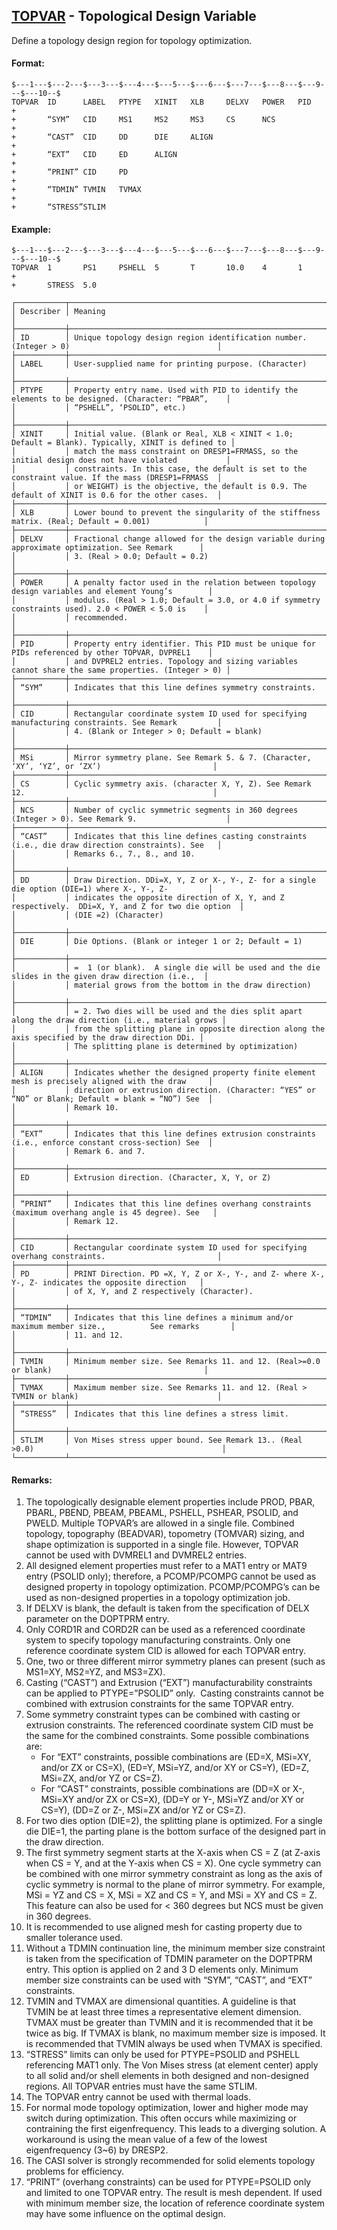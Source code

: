 ## [TOPVAR](https://help.hexagonmi.com/bundle/MSC_Nastran_2022.4/page/Nastran_Combined_Book/qrg/bulktuv/TOC.TOPVAR.xhtml) - Topological Design Variable

Define a topology design region for topology optimization.

#### Format:

```nastran
$---1---$---2---$---3---$---4---$---5---$---6---$---7---$---8---$---9---$---10--$
TOPVAR  ID      LABEL   PTYPE   XINIT   XLB     DELXV   POWER   PID     +       
+       “SYM”   CID     MS1     MS2     MS3     CS      NCS             +       
+       “CAST”  CID     DD      DIE     ALIGN                           +       
+       “EXT”   CID     ED      ALIGN                                   +       
+       “PRINT” CID     PD                                              +       
+       “TDMIN” TVMIN   TVMAX                                           +       
+       “STRESS”STLIM                                                           
```

#### Example:

```nastran
$---1---$---2---$---3---$---4---$---5---$---6---$---7---$---8---$---9---$---10--$
TOPVAR  1       PS1     PSHELL  5       T       10.0    4       1       +       
+       STRESS  5.0                                                             
```

```text
┌───────────┬────────────────────────────────────────────────────────────────────────────────────────────────────┐
│ Describer │ Meaning                                                                                            │
├───────────┼────────────────────────────────────────────────────────────────────────────────────────────────────┤
│ ID        │ Unique topology design region identification number. (Integer > 0)                                 │
├───────────┼────────────────────────────────────────────────────────────────────────────────────────────────────┤
│ LABEL     │ User-supplied name for printing purpose. (Character)                                               │
├───────────┼────────────────────────────────────────────────────────────────────────────────────────────────────┤
│ PTYPE     │ Property entry name. Used with PID to identify the elements to be designed. (Character: “PBAR”,    │
│           │ “PSHELL”, ‘PSOLID”, etc.)                                                                          │
├───────────┼────────────────────────────────────────────────────────────────────────────────────────────────────┤
│ XINIT     │ Initial value. (Blank or Real, XLB < XINIT < 1.0; Default = Blank). Typically, XINIT is defined to │
│           │ match the mass constraint on DRESP1=FRMASS, so the initial design does not have violated           │
│           │ constraints. In this case, the default is set to the constraint value. If the mass (DRESP1=FRMASS  │
│           │ or WEIGHT) is the objective, the default is 0.9. The default of XINIT is 0.6 for the other cases.  │
├───────────┼────────────────────────────────────────────────────────────────────────────────────────────────────┤
│ XLB       │ Lower bound to prevent the singularity of the stiffness matrix. (Real; Default = 0.001)            │
├───────────┼────────────────────────────────────────────────────────────────────────────────────────────────────┤
│ DELXV     │ Fractional change allowed for the design variable during approximate optimization. See Remark      │
│           │ 3. (Real > 0.0; Default = 0.2)                                                                     │
├───────────┼────────────────────────────────────────────────────────────────────────────────────────────────────┤
│ POWER     │ A penalty factor used in the relation between topology design variables and element Young’s        │
│           │ modulus. (Real > 1.0; Default = 3.0, or 4.0 if symmetry constraints used). 2.0 < POWER < 5.0 is    │
│           │ recommended.                                                                                       │
├───────────┼────────────────────────────────────────────────────────────────────────────────────────────────────┤
│ PID       │ Property entry identifier. This PID must be unique for PIDs referenced by other TOPVAR, DVPREL1    │
│           │ and DVPREL2 entries. Topology and sizing variables cannot share the same properties. (Integer > 0) │
├───────────┼────────────────────────────────────────────────────────────────────────────────────────────────────┤
│ “SYM”     │ Indicates that this line defines symmetry constraints.                                             │
├───────────┼────────────────────────────────────────────────────────────────────────────────────────────────────┤
│ CID       │ Rectangular coordinate system ID used for specifying manufacturing constraints. See Remark         │
│           │ 4. (Blank or Integer > 0; Default = blank)                                                         │
├───────────┼────────────────────────────────────────────────────────────────────────────────────────────────────┤
│ MSi       │ Mirror symmetry plane. See Remark 5. & 7. (Character, ‘XY’, ‘YZ’, or ‘ZX’)                         │
├───────────┼────────────────────────────────────────────────────────────────────────────────────────────────────┤
│ CS        │ Cyclic symmetry axis. (character X, Y, Z). See Remark 12.                                          │
├───────────┼────────────────────────────────────────────────────────────────────────────────────────────────────┤
│ NCS       │ Number of cyclic symmetric segments in 360 degrees (Integer > 0). See Remark 9.                    │
├───────────┼────────────────────────────────────────────────────────────────────────────────────────────────────┤
│ “CAST”    │ Indicates that this line defines casting constraints (i.e., die draw direction constraints). See   │
│           │ Remarks 6., 7., 8., and 10.                                                                        │
├───────────┼────────────────────────────────────────────────────────────────────────────────────────────────────┤
│ DD        │ Draw Direction. DDi=X, Y, Z or X-, Y-, Z- for a single die option (DIE=1) where X-, Y-, Z-         │
│           │ indicates the opposite direction of X, Y, and Z respectively.  DDi=X, Y, and Z for two die option  │
│           │ (DIE =2) (Character)                                                                               │
├───────────┼────────────────────────────────────────────────────────────────────────────────────────────────────┤
│ DIE       │ Die Options. (Blank or integer 1 or 2; Default = 1)                                                │
├───────────┼────────────────────────────────────────────────────────────────────────────────────────────────────┤
│           │ =  1 (or blank).  A single die will be used and the die slides in the given draw direction (i.e.,  │
│           │ material grows from the bottom in the draw direction)                                              │
├───────────┼────────────────────────────────────────────────────────────────────────────────────────────────────┤
│           │ = 2. Two dies will be used and the dies split apart along the draw direction (i.e., material grows │
│           │ from the splitting plane in opposite direction along the axis specified by the draw direction DDi. │
│           │ The splitting plane is determined by optimization)                                                 │
├───────────┼────────────────────────────────────────────────────────────────────────────────────────────────────┤
│ ALIGN     │ Indicates whether the designed property finite element mesh is precisely aligned with the draw     │
│           │ direction or extrusion direction. (Character: “YES” or “NO” or Blank; Default = blank = “NO”) See  │
│           │ Remark 10.                                                                                         │
├───────────┼────────────────────────────────────────────────────────────────────────────────────────────────────┤
│ “EXT”     │ Indicates that this line defines extrusion constraints (i.e., enforce constant cross-section) See  │
│           │ Remark 6. and 7.                                                                                   │
├───────────┼────────────────────────────────────────────────────────────────────────────────────────────────────┤
│ ED        │ Extrusion direction. (Character, X, Y, or Z)                                                       │
├───────────┼────────────────────────────────────────────────────────────────────────────────────────────────────┤
│ “PRINT”   │ Indicates that this line defines overhang constraints (maximum overhang angle is 45 degree). See   │
│           │ Remark 12.                                                                                         │
├───────────┼────────────────────────────────────────────────────────────────────────────────────────────────────┤
│ CID       │ Rectangular coordinate system ID used for specifying overhang constraints.                         │
├───────────┼────────────────────────────────────────────────────────────────────────────────────────────────────┤
│ PD        │ PRINT Direction. PD =X, Y, Z or X-, Y-, and Z- where X-, Y-, Z- indicates the opposite direction   │
│           │ of X, Y, and Z respectively (Character).                                                           │
├───────────┼────────────────────────────────────────────────────────────────────────────────────────────────────┤
│ “TDMIN”   │ Indicates that this line defines a minimum and/or maximum member size.,          See remarks       │
│           │ 11. and 12.                                                                                        │
├───────────┼────────────────────────────────────────────────────────────────────────────────────────────────────┤
│ TVMIN     │ Minimum member size. See Remarks 11. and 12. (Real>=0.0 or blank)                                  │
├───────────┼────────────────────────────────────────────────────────────────────────────────────────────────────┤
│ TVMAX     │ Maximum member size. See Remarks 11. and 12. (Real > TVMIN or blank)                               │
├───────────┼────────────────────────────────────────────────────────────────────────────────────────────────────┤
│ “STRESS”  │ Indicates that this line defines a stress limit.                                                   │
├───────────┼────────────────────────────────────────────────────────────────────────────────────────────────────┤
│ STLIM     │ Von Mises stress upper bound. See Remark 13.. (Real >0.0)                                          │
└───────────┴────────────────────────────────────────────────────────────────────────────────────────────────────┘
```

#### Remarks:

1. The topologically designable element properties include PROD, PBAR, PBARL, PBEND, PBEAM, PBEAML, PSHELL, PSHEAR, PSOLID, and PWELD. Multiple TOPVAR’s are allowed in a single file. Combined topology, topography (BEADVAR), topometry (TOMVAR) sizing, and shape optimization is supported in a single file. However, TOPVAR cannot be used with DVMREL1 and DVMREL2 entries.
2. All designed element properties must refer to a MAT1 entry or MAT9 entry (PSOLID only); therefore, a PCOMP/PCOMPG cannot be used as designed property in topology optimization. PCOMP/PCOMPG’s can be used as non-designed properties in a topology optimization job.
3. If DELXV is blank, the default is taken from the specification of DELX parameter on the DOPTPRM entry.
4. Only CORD1R and CORD2R can be used as a referenced coordinate system to specify topology manufacturing constraints. Only one reference coordinate system CID is allowed for each TOPVAR entry.
5. One, two or three different mirror symmetry planes can present (such as MS1=XY, MS2=YZ, and MS3=ZX).
6. Casting (“CAST”) and Extrusion (“EXT”) manufacturability constraints can be applied to PTYPE=”PSOLID” only.  Casting constraints cannot be combined with extrusion constraints for the same TOPVAR entry.
7. Some symmetry constraint types can be combined with casting or extrusion constraints. The referenced coordinate system CID must be the same for the combined constraints. Some possible combinations are:
     - For “EXT” constraints, possible combinations are (ED=X, MSi=XY, and/or ZX or CS=X), (ED=Y, MSi=YZ, and/or XY or CS=Y), (ED=Z, MSi=ZX, and/or YZ or CS=Z).
     - For “CAST” constraints, possible combinations are (DD=X or X-, MSi=XY and/or ZX or CS=X), (DD=Y or Y-, MSi=YZ and/or XY or CS=Y), (DD=Z or Z-, MSi=ZX and/or YZ or CS=Z).
8. For two dies option (DIE=2), the splitting plane is optimized. For a single die DIE=1, the parting plane is the bottom surface of the designed part in the draw direction.
9. The first symmetry segment starts at the X-axis when CS = Z (at Z-axis when CS = Y, and at the Y-axis when CS = X). One cycle symmetry can be combined with one mirror symmetry constraint as long as the axis of cyclic symmetry is normal to the plane of mirror symmetry. For example, MSi = YZ and CS = X, MSi = XZ and CS = Y, and MSi = XY and CS = Z. This feature can also be used for < 360 degrees but NCS must be given in 360 degrees.
10. It is recommended to use aligned mesh for casting property due to smaller tolerance used.
11. Without a TDMIN continuation line, the minimum member size constraint is taken from the specification of TDMIN parameter on the DOPTPRM entry. This option is applied on 2 and 3 D elements only. Minimum member size constraints can be used with “SYM”, “CAST”, and “EXT” constraints.
12. TVMIN and TVMAX are dimensional quantities. A guideline is that TVMIN be at least three times a representative element dimension. TVMAX must be greater than TVMIN and it is recommended that it be twice as big. If TVMAX is blank, no maximum member size is imposed. It is recommended that TVMIN always be used when TVMAX is specified.
13. “STRESS” limits can only be used for PTYPE=PSOLID and PSHELL referencing MAT1 only. The Von Mises stress (at element center) apply to all solid and/or shell elements in both designed and non-designed regions. All TOPVAR entries must have the same STLIM.
14. The TOPVAR entry cannot be used with thermal loads.
15. For normal mode topology optimization, lower and higher mode may switch during optimization. This often occurs while maximizing or contraining the first eigenfrequency. This leads to a diverging solution. A workaround is using the mean value of a few of the lowest eigenfrequency (3~6) by DRESP2.
16. The CASI solver is strongly recommended for solid elements topology problems for efficiency.
17. “PRINT” (overhang constraints) can be used for PTYPE=PSOLID only and limited to one TOPVAR entry. The result is mesh dependent. If used with minimum member size, the location of reference coordinate system may have some influence on the optimal design.
